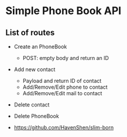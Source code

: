# Simple Phone Book API


## List of routes

* Create an PhoneBook
    * POST: empty body and return an ID

* Add new contact
    * Payload and return ID of contact
    * Add/Remove/Edit phone to contact
    * Add/Remove/Edit mail to contact

* Delete contact

* Delete PhoneBook



* https://github.com/HavenShen/slim-born